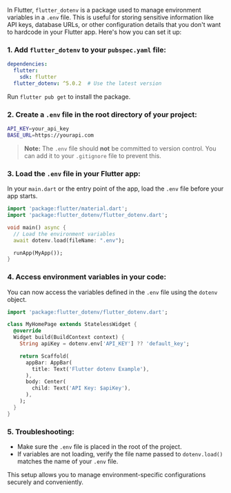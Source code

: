 In Flutter, `flutter_dotenv` is a package used to manage environment variables in a `.env` file. This is useful for storing sensitive information like API keys, database URLs, or other configuration details that you don't want to hardcode in your Flutter app. Here's how you can set it up:

### 1. Add `flutter_dotenv` to your `pubspec.yaml` file:
```yaml
dependencies:
  flutter:
    sdk: flutter
  flutter_dotenv: ^5.0.2  # Use the latest version
```

Run `flutter pub get` to install the package.

### 2. Create a `.env` file in the root directory of your project:
```bash
API_KEY=your_api_key
BASE_URL=https://yourapi.com
```

> **Note:** The `.env` file should **not** be committed to version control. You can add it to your `.gitignore` file to prevent this.

### 3. Load the `.env` file in your Flutter app:
In your `main.dart` or the entry point of the app, load the `.env` file before your app starts.

```dart
import 'package:flutter/material.dart';
import 'package:flutter_dotenv/flutter_dotenv.dart';

void main() async {
  // Load the environment variables
  await dotenv.load(fileName: ".env");

  runApp(MyApp());
}
```

### 4. Access environment variables in your code:
You can now access the variables defined in the `.env` file using the `dotenv` object.

```dart
import 'package:flutter_dotenv/flutter_dotenv.dart';

class MyHomePage extends StatelessWidget {
  @override
  Widget build(BuildContext context) {
    String apiKey = dotenv.env['API_KEY'] ?? 'default_key';

    return Scaffold(
      appBar: AppBar(
        title: Text('Flutter dotenv Example'),
      ),
      body: Center(
        child: Text('API Key: $apiKey'),
      ),
    );
  }
}
```

### 5. Troubleshooting:
- Make sure the `.env` file is placed in the root of the project.
- If variables are not loading, verify the file name passed to `dotenv.load()` matches the name of your `.env` file.

This setup allows you to manage environment-specific configurations securely and conveniently.